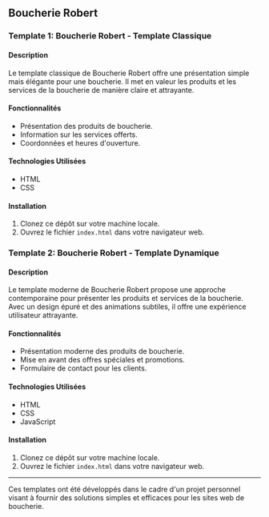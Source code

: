 ## Boucherie Robert

### Template 1: Boucherie Robert - Template Classique

#### Description

Le template classique de Boucherie Robert offre une présentation simple mais élégante pour une boucherie. Il met en valeur les produits et les services de la boucherie de manière claire et attrayante.

#### Fonctionnalités

- Présentation des produits de boucherie.
- Information sur les services offerts.
- Coordonnées et heures d'ouverture.

#### Technologies Utilisées

- HTML
- CSS

#### Installation

1. Clonez ce dépôt sur votre machine locale.
2. Ouvrez le fichier `index.html` dans votre navigateur web.

### Template 2: Boucherie Robert - Template Dynamique

#### Description

Le template moderne de Boucherie Robert propose une approche contemporaine pour présenter les produits et services de la boucherie. Avec un design épuré et des animations subtiles, il offre une expérience utilisateur attrayante.

#### Fonctionnalités

- Présentation moderne des produits de boucherie.
- Mise en avant des offres spéciales et promotions.
- Formulaire de contact pour les clients.

#### Technologies Utilisées

- HTML
- CSS
- JavaScript

#### Installation

1. Clonez ce dépôt sur votre machine locale.
2. Ouvrez le fichier `index.html` dans votre navigateur web.

---

Ces templates ont été développés dans le cadre d'un projet personnel visant à fournir des solutions simples et efficaces pour les sites web de boucherie.
